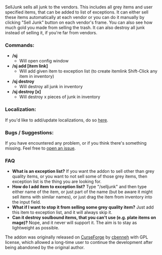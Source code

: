 SellJunk sells all junk to the vendors. This includes all grey items and user specified items, that can be added to list of exceptions. It can either sell these items automatically at each vendor or you can do it manually by clicking "Sell Junk" button on each vendor's frame. You can also see how much gold you made from selling the trash. It can also destroy all junk instead of selling it, if you're far from vendors.

### Commands:

* **/sj** 
  * Will open config window
* **/sj add [item link]** 
  * Will add given item to exception list (to create itemlink Shift-Click any item in inventory)
* **/sj destroy**
  * Will destroy all junk in inventory
* **/sj destroy [x]**
  * Will destroy x pieces of junk in inventory

### Localization:
If you'd like to add/update localizations, do so [here](http://www.wowace.com/projects/sell-junk/localization/).

### Bugs / Suggestions:
If you have encountered any problem, or if you think there's something missing. Feel free to [open an issue](https://github.com/Beast-Masters-addons/SellJunk/issues).

### FAQ
* **What is an exception list?**
If you want the addon to sell other than grey quality items, or you want to not sell some of those grey items, then exception list is the thing you are looking for.
* **How do I add item to exception list?**
Type "/selljunk" and then type either name of the item, or just part of the name (but be aware it might sell items with similar names), or just drag the item from inventory into the input field.
* **What if I want to stop it from selling some grey quality item?**
Just add this item to exception list, and it will always skip it.
* **Can it destroy soulbound items, that you can't use (e.g. plate items on mage)?**
Nope, and it never will support it. The aim is to stay as lightweight as possible.

The addon was originally released on [CurseForge](https://www.curseforge.com/wow/addons/sell-junk) by [cbenneh](https://www.curseforge.com/members/cbenneh/) with GPL license, which allowed a long-time user to continue the development after being abandoned by the original author.